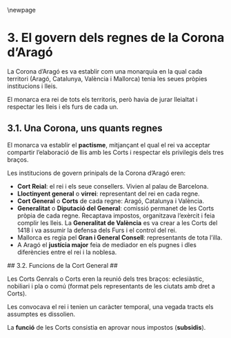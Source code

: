 \newpage

# 3. El govern dels regnes de la Corona d’Aragó #

La Corona d’Aragó es va establir com una monarquia en la qual cada territori (Aragó, Catalunya, València i Mallorca) tenia les seues pròpies institucions i lleis.

El monarca era rei de tots els territoris, però havia de jurar lleialtat i respectar les lleis i els furs de cada un.

## 3.1. Una Corona, uns quants regnes ##

El monarca va establir el **pactisme**, mitjançant el qual el rei va acceptar compartir l’elaboració de llis amb les Corts i respectar els privilegis dels tres braços.

Les institucions de govern prinipals de la Corona d’Aragó eren:

- **Cort Reial**: el rei i els seue consellers. Vivien al palau de Barcelona.
- **Lloctinyent general** o **virrei**: representant del rei en cada regne.
- **Cort General** o **Corts** de cada regne: Aragó, Catalunya i València.
- **Generalitat** o **Diputació del General**: comissió permanet de les Corts pròpia de cada regne. Recaptava impostos, organitzava l’exèrcit i feia complir les lleis. La **Generalitat de València** es va crear a les Corts del 1418 i va assumir la defensa dels Furs i el control del rei.
- Mallorca es regia pel **Gran i General Consell**: representants de tota l’illa.
- A Aragó el **justícia major** feia de mediador en els pugnes i dles diferències entre el rei i la noblesa.

## 3.2. Funcions de la Cort General ##

Les Corts Genrals o Corts eren la reunió dels tres braços: eclesiàstic, nobiliari i pla o comú (format pels representants de les ciutats amb dret a Corts).

Les convocava el rei i tenien un caràcter temporal, una vegada tracts els assumptes es dissolien.

La **funció** de les Corts consistia en aprovar nous impostos (**subsidis**).

